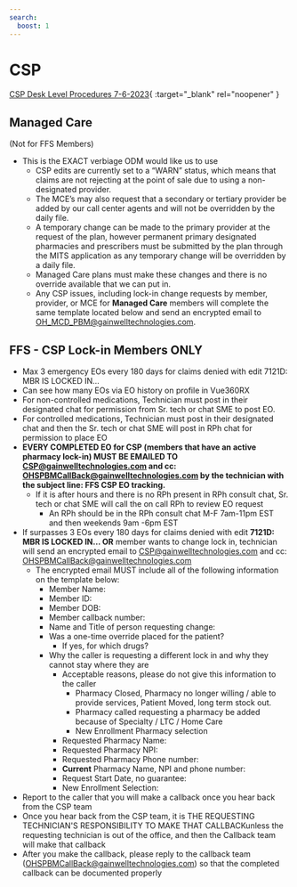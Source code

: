 ```yaml
---
search:
  boost: 1
---
```


# CSP

[CSP Desk Level Procedures 7-6-2023](https://mygainwell-my.sharepoint.com/:w:/g/personal/kaelyn_dobbins_gainwelltechnologies_com/EQ3E9SbINC5EvEvtFDGa6PgBJSj4YPcLCJn_TWYJbfm-9g?e=csiDgB){ :target="_blank" rel="noopener" }

## Managed Care 

(Not for FFS Members)

- This is the EXACT verbiage ODM would like us to use
    - CSP edits are currently set to a “WARN” status, which means that claims are not rejecting at the point of sale due to using a non-designated provider.
    - The MCE’s may also request that a secondary or tertiary provider be added by our call center agents and will not be overridden by the daily file.
    - A temporary change can be made to the primary provider at the request of the plan, however permanent primary designated pharmacies and prescribers must be submitted by the plan through the MITS application as any temporary change will be overridden by a daily file.
    - Managed Care plans must make these changes and there is no override available that we can put in.
    - Any CSP issues, including lock-in change requests by member, provider, or MCE for **Managed Care** members will complete the same template located below and send an encrypted email to OH_MCD_PBM@gainwelltechnologies.com.

## FFS - CSP Lock-in Members ONLY 

-	Max 3 emergency EOs every 180 days for claims denied with edit 7121D: MBR IS LOCKED IN…
  - Can see how many EOs via EO history on profile in Vue360RX
- For non-controlled medications, Technician must post in their designated chat for permission from Sr. tech or chat SME to post EO.
- For controlled medications, Technician must post in their designated chat and then the Sr. tech or chat SME will post in RPh chat for permission to place EO
- **EVERY COMPLETED EO for CSP (members that have an active pharmacy lock-in) MUST BE EMAILED TO CSP@gainwelltechnologies.com and cc: OHSPBMCallBack@gainwelltechnologies.com by the technician with the subject line: FFS CSP EO tracking.**
  - If it is after hours and there is no RPh present in RPh consult chat, Sr. tech or chat SME will call the on call RPh to review EO request
    - An RPh should be in the RPh consult chat M-F 7am-11pm EST and then weekends 9am -6pm EST
- If surpasses 3 EOs every 180 days for claims denied with edit **7121D: MBR IS LOCKED IN… OR** member wants to change lock in, technician will send an encrypted email to CSP@gainwelltechnologies.com and cc: OHSPBMCallBack@gainwelltechnologies.com 
  - The encrypted email MUST include all of the following information on the template below:
    - Member Name:
    - Member ID:
    - Member DOB:
    - Member callback number:
    - Name and Title of person requesting change:
    - Was a one-time override placed for the patient?
      - If yes, for which drugs?
    - Why the caller is requesting a different lock in and why they cannot stay where they are
      - Acceptable reasons, please do not give this information to the caller
        - Pharmacy Closed, Pharmacy no longer willing / able to provide services, Patient Moved, long term stock out.
        - Pharmacy called requesting a pharmacy be added because of Specialty / LTC / Home Care
        - New Enrollment Pharmacy selection
      - Requested Pharmacy Name:
      - Requested Pharmacy NPI:
      - Requested Pharmacy Phone number:
      - **Current** Pharmacy Name, NPI and phone number:
      - Request Start Date, no guarantee:
      - New Enrollment Selection:
-	Report to the caller that you will make a callback once you hear back from the CSP team
-	Once you hear back from the CSP team, it is THE REQUESTING TECHNICIAN'S RESPONSIBILITY TO MAKE THAT CALLBACKunless the requesting technician is out of the office, and then the Callback team will make that callback
  - After you make the callback, please reply to the callback team (OHSPBMCallBack@gainwelltechnologies.com) so that the completed callback can be documented properly
